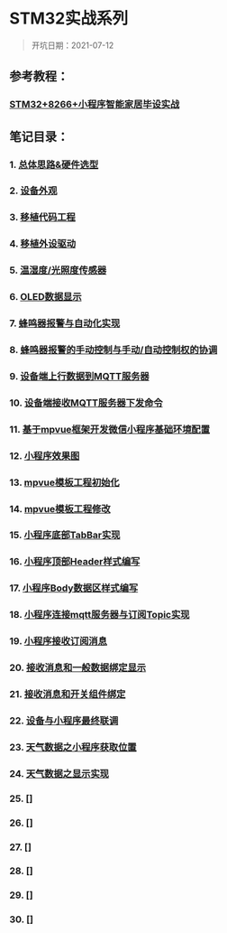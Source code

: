 # STM32实战系列

> 开坑日期：2021-07-12

## 参考教程：

### [STM32+8266+小程序智能家居毕设实战](https://www.bilibili.com/video/BV1ae411W7yD?p=1)

## 笔记目录：

### 1. [总体思路&硬件选型](./1_总体思路&硬件选型.md)
### 2. [设备外观](./2_设备外观.md)
### 3. [移植代码工程](./3_移植代码工程.md)
### 4. [移植外设驱动](./4_移植外设驱动.md)
### 5. [温湿度/光照度传感器](./5_温湿度&光照度传感器采集实现.md)
### 6. [OLED数据显示](./6_OLED数据显示.md)
### 7. [蜂鸣器报警与自动化实现](./7_蜂鸣器报警的自动化.md)
### 8. [蜂鸣器报警的手动控制与手动/自动控制权的协调](./8_蜂鸣器报警的手动控制.md)
### 9. [设备端上行数据到MQTT服务器](./9_MQTT上行.md)
### 10. [设备端接收MQTT服务器下发命令](./10_MQTT下发.md)
### 11. [基于mpvue框架开发微信小程序基础环境配置](./11_mpvue框架环境配置.md)
### 12. [小程序效果图](./12_小程序效果图.md)
### 13. [mpvue模板工程初始化](./13_mpvue模板工程初始化.md)
### 14. [mpvue模板工程修改](./14_mpvue模板工程修改.md)
### 15. [小程序底部TabBar实现](./15_底部TabBar实现.md)
### 16. [小程序顶部Header样式编写](./16_Header样式编写.md)
### 17. [小程序Body数据区样式编写](./17_Body样式编写.md)
### 18. [小程序连接mqtt服务器与订阅Topic实现](./18_小程序连接mqtt服务器.md)
### 19. [小程序接收订阅消息](./19_接收订阅消息.md)
### 20. [接收消息和一般数据绑定显示](./20_接收消息和一般数据绑定显示.md)
### 21. [接收消息和开关组件绑定](./21_接收消息和开关组件绑定.md)
### 22. [设备与小程序最终联调](./22_设备与小程序最终联调.md)
### 23. [天气数据之小程序获取位置](./23_小程序获取位置.md)
### 24. [天气数据之显示实现](./24_天气数据显示实现.md)
### 25. []
### 26. []
### 27. []
### 28. []
### 29. []
### 30. []